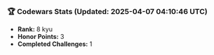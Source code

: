 ### 🏆 Codewars Stats (Updated: 2025-04-07 04:10:46 UTC)

- **Rank:** 8 kyu
- **Honor Points:** 3
- **Completed Challenges:** 1
